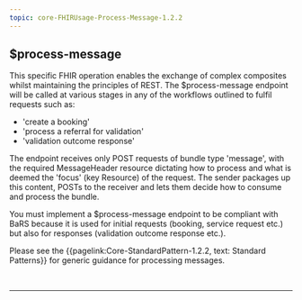 ```yaml
---
topic: core-FHIRUsage-Process-Message-1.2.2
---
```


## $process-message 

This specific FHIR operation enables the exchange of complex composites whilst maintaining the principles of REST. The $process-message endpoint will be called at various stages in any of the workflows outlined to fulfil requests such as:

- 'create a booking'
- 'process a referral for validation' 
- 'validation outcome response'

The endpoint receives only POST requests of bundle type 'message', with the required MessageHeader resource dictating how to process and what is deemed the 'focus' (key Resource) of the request. The sender packages up this content, POSTs to the receiver and lets them decide how to consume and process the bundle. 

You must implement a $process-message endpoint to be compliant with BaRS because it is used for initial requests (booking, service request etc.) but also for responses (validation outcome response etc.).

Please see the {{pagelink:Core-StandardPattern-1.2.2, text: Standard Patterns}} for generic guidance for processing messages.

<br>
<hr> 